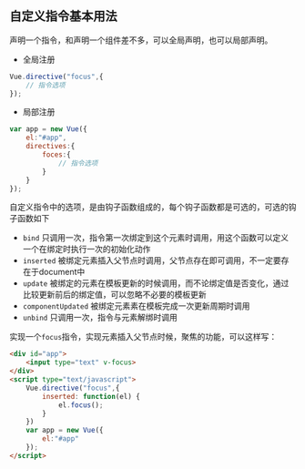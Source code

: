 ## 自定义指令基本用法
声明一个指令，和声明一个组件差不多，可以全局声明，也可以局部声明。

- 全局注册

```javascript
Vue.directive("focus",{
	// 指令选项
});
```

- 局部注册

```javascript
var app = new Vue({
	el:"#app",
	directives:{
		foces:{
			// 指令选项
		}
	}	
});
```

自定义指令中的选项，是由钩子函数组成的，每个钩子函数都是可选的，可选的钩子函数如下

- `bind` 只调用一次，指令第一次绑定到这个元素时调用，用这个函数可以定义一个在绑定时执行一次的初始化动作
- `inserted`  被绑定元素插入父节点时调用，父节点存在即可调用，不一定要存在于document中
- `update` 被绑定的元素在模板更新的时候调用，而不论绑定值是否变化，通过比较更新前后的绑定值，可以忽略不必要的模板更新
- `componentUpdated` 被绑定元素素在模板完成一次更新周期时调用
- `unbind` 只调用一次，指令与元素解绑时调用

实现一个`focus`指令，实现元素插入父节点时候，聚焦的功能，可以这样写：

```html
<div id="app">
	<input type="text" v-focus>
</div>
<script type="text/javascript">
	Vue.directive("focus",{
		inserted: function(el) {
			el.focus();
		}	
	})
	var app = new Vue({
		el:"#app"	
	});
</script>
```